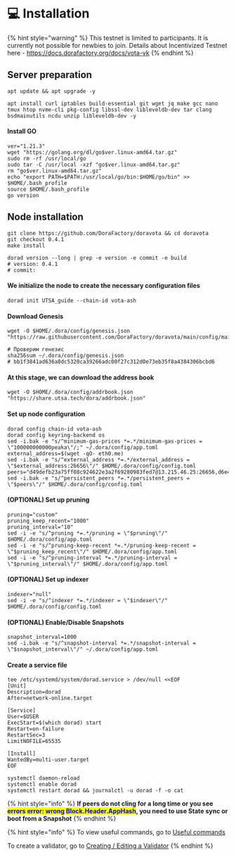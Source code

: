 # 💻 Installation



{% hint style="warning" %}
This testnet is limited to participants. It is currently not possible for newbies to join. Details about Incentivized Testnet here - https://docs.dorafactory.org/docs/vota-vk
{% endhint %}

## Server preparation

```shell
apt update && apt upgrade -y
```

```shell
apt install curl iptables build-essential git wget jq make gcc nano tmux htop nvme-cli pkg-config libssl-dev libleveldb-dev tar clang bsdmainutils ncdu unzip libleveldb-dev -y
```

#### Install GO

```shell
ver="1.21.3"
wget "https://golang.org/dl/go$ver.linux-amd64.tar.gz"
sudo rm -rf /usr/local/go
sudo tar -C /usr/local -xzf "go$ver.linux-amd64.tar.gz"
rm "go$ver.linux-amd64.tar.gz"
echo "export PATH=$PATH:/usr/local/go/bin:$HOME/go/bin" >> $HOME/.bash_profile
source $HOME/.bash_profile
go version
```

## Node installation

```shell
git clone https://github.com/DoraFactory/doravota && cd doravota
git checkout 0.4.1
make install

dorad version --long | grep -e version -e commit -e build
# version: 0.4.1
# commit: 
```

#### We initialize the node to create the necessary configuration files

```shell
dorad init UTSA_guide --chain-id vota-ash
```

#### Download Genesis

```shell
wget -O $HOME/.dora/config/genesis.json "https://raw.githubusercontent.com/DoraFactory/doravota/main/config/mainnet/genesis.json"

# Проверим генезис
sha256sum ~/.dora/config/genesis.json
# bb1f3841ad636a8dc5320ca39266adc00f27c312d0e73eb35f8a4384306bcbd6
```

#### At this stage, we can download the address book

```shell
wget -O $HOME/.dora/config/addrbook.json "https://share.utsa.tech/dora/addrbook.json"
```

#### Set up node configuration

```shell
dorad config chain-id vota-ash
dorad config keyring-backend os
sed -i.bak -e "s/^minimum-gas-prices *=.*/minimum-gas-prices = \"100000000000peaka\"/;" ~/.dora/config/app.toml
external_address=$(wget -qO- eth0.me)
sed -i.bak -e "s/^external_address *=.*/external_address = \"$external_address:26656\"/" $HOME/.dora/config/config.toml
peers="d49defb23a75ff08c924622e3a2f69280983fed7@13.215.46.25:26656,d6e42c70316e354dcb44fd3a86e97b64fa99fc5e@54.179.177.80:26656,220204926f8da0e197572d458e205608306f1ed1@54.251.131.190:26656"
sed -i.bak -e "s/^persistent_peers *=.*/persistent_peers = \"$peers\"/" $HOME/.dora/config/config.toml
```

#### (OPTIONAL) Set up pruning

```shell
pruning="custom"
pruning_keep_recent="1000"
pruning_interval="10"
sed -i -e "s/^pruning *=.*/pruning = \"$pruning\"/" $HOME/.dora/config/app.toml
sed -i -e "s/^pruning-keep-recent *=.*/pruning-keep-recent = \"$pruning_keep_recent\"/" $HOME/.dora/config/app.toml
sed -i -e "s/^pruning-interval *=.*/pruning-interval = \"$pruning_interval\"/" $HOME/.dora/config/app.toml
```

#### (OPTIONAL) Set up indexer

```shell
indexer="null"
sed -i -e "s/^indexer *=.*/indexer = \"$indexer\"/" $HOME/.dora/config/config.toml
```

#### (OPTIONAL) Enable/Disable Snapshots

```shell
snapshot_interval=1000
sed -i.bak -e "s/^snapshot-interval *=.*/snapshot-interval = \"$snapshot_interval\"/" ~/.dora/config/app.toml
```

#### Create a service file

```shell
tee /etc/systemd/system/dorad.service > /dev/null <<EOF
[Unit]
Description=dorad
After=network-online.target

[Service]
User=$USER
ExecStart=$(which dorad) start
Restart=on-failure
RestartSec=3
LimitNOFILE=65535

[Install]
WantedBy=multi-user.target
EOF
```

```shell
systemctl daemon-reload
systemctl enable dorad
systemctl restart dorad && journalctl -u dorad -f -o cat
```

{% hint style="info" %}
**If peers do not cling for a long time or you see&#x20;**<mark style="color:blue;">**errors error: wrong Block.Header.AppHash**</mark>**, you need to use State sync or boot from a Snapshot**
{% endhint %}

{% hint style="info" %}
To view useful commands, go to [Useful commands](https://utsa.gitbook.io/services/cosmos-wiki/useful-commands)

To create a validator, go to [Creating / Editing a Validator](https://utsa.gitbook.io/services/cosmos-wiki/creating-editing-a-validator)
{% endhint %}
